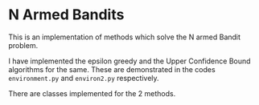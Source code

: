 # N Armed Bandits
This is an implementation of methods which solve the N armed Bandit problem.  

I have implemented the epsilon greedy and the Upper Confidence Bound algorithms for the same. These are demonstrated in the codes `environment.py` and `environ2.py` respectively.

There are classes implemented for the 2 methods. 